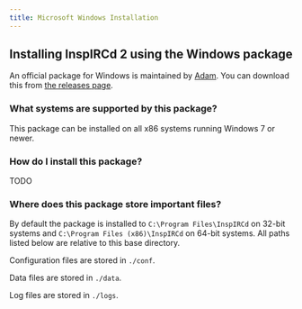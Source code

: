 ```yaml
---
title: Microsoft Windows Installation
---
```


## Installing InspIRCd 2 using the Windows package

An official package for Windows is maintained by [Adam](https://github.com/Adam-). You can download this from [the releases page](https://github.com/inspircd/inspircd/releases/latest).

### What systems are supported by this package?

This package can be installed on all x86 systems running Windows 7 or newer.

### How do I install this package?

TODO

### Where does this package store important files?

By default the package is installed to `C:\Program Files\InspIRCd` on 32-bit systems and `C:\Program Files (x86)\InspIRCd` on 64-bit systems. All paths listed below are relative to this base directory.

Configuration files are stored in `./conf`.

Data files are stored in `./data`.

Log files are stored in `./logs`.
